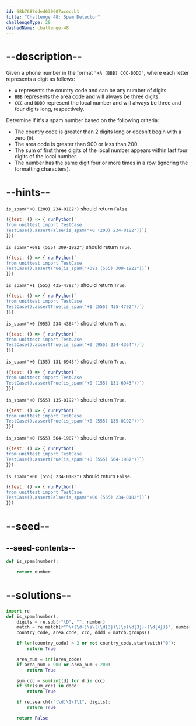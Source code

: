 ```yaml
---
id: 68b7687dded630607aceccb1
title: "Challenge 48: Spam Detector"
challengeType: 29
dashedName: challenge-48
---
```


# --description--

Given a phone number in the format `"+A (BBB) CCC-DDDD"`, where each letter represents a digit as follows:

- `A` represents the country code and can be any number of digits.
- `BBB` represents the area code and will always be three digits.
- `CCC` and `DDDD` represent the local number and will always be three and four digits long, respectively.

Determine if it's a spam number based on the following criteria:

- The country code is greater than 2 digits long or doesn't begin with a zero (`0`).
- The area code is greater than 900 or less than 200.
- The sum of first three digits of the local number appears within last four digits of the local number.
- The number has the same digit four or more times in a row (ignoring the formatting characters).

# --hints--

`is_spam("+0 (200) 234-0182")` should return `False`.

```js
({test: () => { runPython(`
from unittest import TestCase
TestCase().assertFalse(is_spam("+0 (200) 234-0182"))`)
}})
```

`is_spam("+091 (555) 309-1922")` should return `True`.

```js
({test: () => { runPython(`
from unittest import TestCase
TestCase().assertTrue(is_spam("+091 (555) 309-1922"))`)
}})
```

`is_spam("+1 (555) 435-4792")` should return `True`.

```js
({test: () => { runPython(`
from unittest import TestCase
TestCase().assertTrue(is_spam("+1 (555) 435-4792"))`)
}})
```

`is_spam("+0 (955) 234-4364")` should return `True`.

```js
({test: () => { runPython(`
from unittest import TestCase
TestCase().assertTrue(is_spam("+0 (955) 234-4364"))`)
}})
```

`is_spam("+0 (155) 131-6943")` should return `True`.

```js
({test: () => { runPython(`
from unittest import TestCase
TestCase().assertTrue(is_spam("+0 (155) 131-6943"))`)
}})
```

`is_spam("+0 (555) 135-0192")` should return `True`.

```js
({test: () => { runPython(`
from unittest import TestCase
TestCase().assertTrue(is_spam("+0 (555) 135-0192"))`)
}})
```

`is_spam("+0 (555) 564-1987")` should return `True`.

```js
({test: () => { runPython(`
from unittest import TestCase
TestCase().assertTrue(is_spam("+0 (555) 564-1987"))`)
}})
```

`is_spam("+00 (555) 234-0182")` should return `False`.

```js
({test: () => { runPython(`
from unittest import TestCase
TestCase().assertFalse(is_spam("+00 (555) 234-0182"))`)
}})
```

# --seed--

## --seed-contents--

```py
def is_spam(number):

    return number
```

# --solutions--

```py
import re
def is_spam(number):
    digits = re.sub(r"\D", "", number)
    match = re.match(r"^\+(\d+)\s\((\d{3})\)\s(\d{3})-(\d{4})$", number)
    country_code, area_code, ccc, dddd = match.groups()

    if len(country_code) > 2 or not country_code.startswith("0"):
        return True

    area_num = int(area_code)
    if area_num > 900 or area_num < 200:
        return True

    sum_ccc = sum(int(d) for d in ccc)
    if str(sum_ccc) in dddd:
        return True

    if re.search(r"(\d)\1\1\1", digits):
        return True

    return False
```
